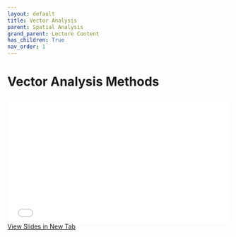 ```yaml
---
layout: default
title: Vector Analysis
parent: Spatial Analysis
grand_parent: Lecture Content
has_children: True
nav_order: 1
---
```


# Vector Analysis Methods

<div style="overflow: hidden;
  padding-top: 56.25%;
  position: relative">
  <iframe src="content/VectorAnalysis.html" title="Processes" scrolling="no" frameborder="0"
    style="border: 0;
   height: 100%;
   left: 0;
   position: absolute;
   top: 0;
   width: 100%;">
   <p>Your browser does not support iframes.</p>
 </iframe>
</div>
<a href="content/VectorAnalysis.html" target="_blank">View Slides in New Tab</a>

<!-- 
## Proximity Analysis

Sometimes, we we're interested in looking at spatial relationships within or between layers.

- [Buffer](https://pro.arcgis.com/en/pro-app/latest/tool-reference/analysis/buffer.htm)
	- Create polygon around a point, line, or polygon feature, using a buffer distance.
	- Can be single specified value, set using a field, **or** a [Multi-Ring Buffer](https://pro.arcgis.com/en/pro-app/latest/tool-reference/analysis/multiple-ring-buffer.htm) which is useful for multi-criteria buffers.

- [Select by Location](https://desktop.arcgis.com/en/arcmap/latest/map/working-with-layers/using-select-by-location.htm)
	- Useful when we don't want want to alter an input layer, but we want to check for spatial relationships.  There are many relationships we can check for:
		- Containment, Intersection, Distance Based Search Criteria


## Geometric Manipulations

These methods create new layers with altered "geometries".  Geometry is a term we use to refer to points, lines, and/or polygons in a vector layer.  

### Feature Aggregation

Many times, our data is more "complex" than we need it to be.  It is often useful to aggregate features by one or more attributes.

- [Dissolve](https://pro.arcgis.com/en/pro-app/latest/tool-reference/data-management/dissolve.htm)
	- Merges or "dissolves" object by attribute(s).

### Feature Overlay

Often, we have multiple data layers and we want to combine them to form a new output.

- [Clip](https://pro.arcgis.com/en/pro-app/latest/tool-reference/analysis/clip.htm)
	- Like a "cookie cutter", cuts one layer down to size by another
- [Intersect](https://desktop.arcgis.com/en/arcmap/latest/tools/analysis-toolbox/intersect.htm)
	- Similar to clip **but** merges attributes and splits polygons by intersection.  Can be used to overlay **two or more** layers at once.
- [Identity](https://desktop.arcgis.com/en/arcmap/latest/tools/analysis-toolbox/identity.htm)
	- Similar to intersect - merges attributes and splits polygons by intersection **but**: Can only overlay **two** layers, maintains all areas of **Input** layer and **only** the overlapping portions of **Identity** feature.
- [Union](https://desktop.arcgis.com/en/arcmap/latest/tools/analysis-toolbox/union.htm)
	- Similar to identity **but** maintains all areas of **all** input layers.  Can be used to overlay **two or more** layers at once.
- [Erase](https://desktop.arcgis.com/en/arcmap/latest/tools/analysis-toolbox/erase.htm)
	- The "opposite" of clip, removes areas of one feature that overlap another.
- [Symmetric Difference](https://desktop.arcgis.com/en/arcmap/latest/tools/analysis-toolbox/symmetrical-difference.htm)
	- Similar to erase **but** keeps all non-overlapping areas of both features.
- [Spatial Join](https://pro.arcgis.com/en/pro-app/latest/tool-reference/analysis/spatial-join.htm)
	- Combines attributes, without altering geometry.

# Raster Methods

There are also many different types of manipulations we can do with raster data.  Because raster data is "simpler" there aren't as many tools needed to accomplish all these tasks.  Rather, we often rely on stringing together multiple computations.  Many of the complex raster analyses we can do are beyond the scope of this course, but we'll cover the basics here.

## Proximity Analysis

Sometimes, we we're interested in looking at spatial relationships using raster data.

- [Euclidean Distance](https://desktop.arcgis.com/en/arcmap/latest/tools/spatial-analyst-toolbox/euclidean-distance.htm)
	- We can use this tool to calculate distance from the nearest feature or raster layer.  

## Aggregation

Many times, our data is more "complex" than we need it to be.  It is often useful to aggregate our data.

- [Reclassify](https://pro.arcgis.com/en/pro-app/latest/tool-reference/spatial-analyst/reclassify.htm)
	- Reassign cell values, used to "condense" data or reassign values.

- [Mosaic](https://pro.arcgis.com/en/pro-app/latest/tool-reference/data-management/mosaic.htm)
	- Combine multiple raster data sets into one.  There are [multiple approaches](https://desktop.arcgis.com/en/arcmap/latest/manage-data/raster-and-images/mosaic-operators.htm) we can use.


- [Zonal Statistics](https://desktop.arcgis.com/en/arcmap/latest/tools/spatial-analyst-toolbox/zonal-statistics.htm)
	- We can calculate a single statistic value (mean, max, etc.) using zones (regions) defined by and generate an output with the desired statistic by zone.  The zone can be either another raster **or** a vector layer.
	- We can also use [Zonal Statistics as Table](https://pro.arcgis.com/en/pro-app/latest/tool-reference/spatial-analyst/zonal-statistics-as-table.htm) to generate a table containing multiple statistics grouped by zone.

## Surface Analysis

These tools are specifically designed to analyze terrain surfaces (ie. Digital Elevation Models), however, they can be applied to other purposes in select applications.

- [Slope](https://desktop.arcgis.com/en/arcmap/latest/tools/spatial-analyst-toolbox/slope.htm)
	- Calculates the slope of a terrain surface, ie. the angle in degrees from a cell to it's "lowest" neighbor.

- [Aspect](https://pro.arcgis.com/en/pro-app/latest/help/analysis/raster-functions/aspect-function.htm)
	- Related to slope, this tool calculates slope direction.

## Overlay

Often, we have multiple data layers and we want to combine them to form a new output.  With raster data, we have a few tools we can use for this.

- [Weighted Overlay](https://desktop.arcgis.com/en/arcmap/latest/tools/spatial-analyst-toolbox/weighted-overlay.htm)
	- Combine multiple layers for suitability or risk analysis
	- Suitable alternative for the Port Alberni Tsunami Modelling

- [Raster Calculator](https://desktop.arcgis.com/en/arcmap/latest/tools/spatial-analyst-toolbox/raster-calculator.htm)
	- More general than weighted overlay, can be used to do weighted overlay if combined with reclassification.
	- Suitable alternative for the Port Alberni Tsunami Modelling

- [Clip](https://pro.arcgis.com/en/pro-app/latest/tool-reference/data-management/clip.htm)
	- Cuts raster down to a bounding box.  Bounding box extent can be defined by another raster layer, a vector layer, or manually.


 -->
